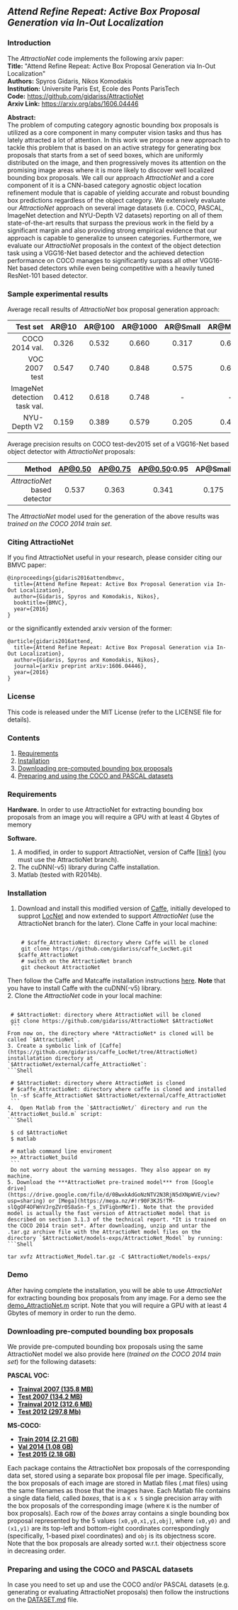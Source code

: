 ## *Attend Refine Repeat: Active Box Proposal Generation via In-Out Localization*

### Introduction

The *AttractioNet* code implements the following arxiv paper:    
**Title:**      "Attend Refine Repeat: Active Box Proposal Generation via In-Out Localization"    
**Authors:**     Spyros Gidaris, Nikos Komodakis    
**Institution:** Universite Paris Est, Ecole des Ponts ParisTech    
**Code:**        https://github.com/gidariss/AttractioNet     
**Arxiv Link:**  https://arxiv.org/abs/1606.04446   

**Abstract:**  
The problem of computing category agnostic bounding box proposals is utilized as a core component in many computer vision tasks and thus has lately attracted a lot of attention. In this work we propose a new approach to tackle this problem that is based on an active strategy for generating box proposals that starts from a set of seed boxes, which are uniformly distributed on the image, and then progressively moves its attention on the promising image areas where it is more likely to discover well localized bounding box proposals. We call our approach *AttractioNet* and a core component of it is a CNN-based category agnostic object location refinement module that is capable of yielding accurate and robust bounding box predictions regardless of the object category. We extensively evaluate our *AttractioNet* approach on several image datasets (i.e. COCO, PASCAL, ImageNet detection and NYU-Depth V2 datasets) reporting on all of them state-of-the-art results that surpass the previous work in the field by a significant margin and also providing strong empirical evidence that our approach is capable to generalize to unseen categories. Furthermore, we evaluate our *AttractioNet* proposals in the context of the object detection task using a VGG16-Net based detector and the achieved detection performance on COCO manages to significantly surpass all other VGG16-Net based detectors while even being competitive with a heavily tuned ResNet-101 based detector.

### Sample experimental results
 Average recall results of *AttractioNet* box proposal generation approach: 
 
 Test set                 | AR@10 | AR@100 | AR@1000  | AR@Small |  AR@Medium | AR@Large |time/img
-------------------------:|:-----:|:------:|:--------:|:--------:|:----------:|:--------:|:------:
 COCO 2014 val.           | 0.326 | 0.532  | 0.660    | 0.317    | 0.621      | 0.771    |1.63secs
 VOC 2007 test            | 0.547 | 0.740  | 0.848    | 0.575    | 0.666      | 0.788    |1.63secs
 ImageNet detection task val.| 0.412 | 0.618  | 0.748    |  -       | -          | -        |1.63secs
 NYU-Depth V2             | 0.159 | 0.389  | 0.579    | 0.205    | 0.419      | 0.498    |1.63secs


 Average precision results on COCO test-dev2015 set of a VGG16-Net based object detector with *AttractioNet* proposals: 
 
 Method | AP@0.50 | AP@0.75 | AP@0.50:0.95  | AP@Small |  AP@Medium | AP@Large 
-------:|:-------:|:-------:|:-------------:|:--------:|:----------:|:--------:
 *AttractioNet* based detector |  0.537  | 0.363   | 0.341         | 0.175    | 0.365      | 0.469    

The *AttractioNet* model used for the generation of the above results was *trained on the COCO 2014 train set*.   

### Citing AttractioNet

If you find AttractioNet useful in your research, please consider citing our BMVC paper:
```
@inproceedings{gidaris2016attendbmvc,  
  title={Attend Refine Repeat: Active Box Proposal Generation via In-Out Localization},  
  author={Gidaris, Spyros and Komodakis, Nikos},   
  booktitle={BMVC},  
  year={2016}  
}
```
or the significantly extended arxiv version of the former:   
```   
@article{gidaris2016attend,
  title={Attend Refine Repeat: Active Box Proposal Generation via In-Out Localization},
  author={Gidaris, Spyros and Komodakis, Nikos},
  journal={arXiv preprint arXiv:1606.04446},
  year={2016}
}
```


### License
This code is released under the MIT License (refer to the LICENSE file for details).  

### Contents
1. [Requirements](#requirements)   
2. [Installation](#installation)   
3. [Downloading pre-computed bounding box proposals](#downloading-pre-computed-bounding-box-proposals)   
4. [Preparing and using the COCO and PASCAL datasets](#preparing-and-using-the-coco-and-pascal-datasets)  

### Requirements

**Hardware.**  In order to use AttractioNet for extracting bounding box proposals from an image you will require a GPU with at least 4 Gbytes of memory

**Software.**       
1. A modified, in order to support AttractioNet, version of Caffe [[link]](https://github.com/gidariss/caffe_LocNet/tree/AttractioNet) (you must use the AttractioNet branch).  
2. The cuDNN(-v5) library during Caffe installation.    
3. Matlab (tested with R2014b).
  
### Installation 

1. Download and install this modified version of [Caffe](https://github.com/gidariss/caffe_LocNet/tree/AttractioNet),   initially developed to supprot [LocNet](https://github.com/gidariss/caffe_LocNet) and now extended to support *AttractioNet* (use the AttractioNet branch for the later). Clone Caffe in your local machine:         
   ```Shell
    
    # $caffe_AttractioNet: directory where Caffe will be cloned 
    git clone https://github.com/gidariss/caffe_LocNet.git $caffe_AttractioNet  
    # switch on the AttractioNet branch  
    git checkout AttractioNet                              
    ```         
  Then follow the Caffe and Matcaffe installation instructions [here](http://caffe.berkeleyvision.org/installation.html). **Note** that you have to install Caffe with the cuDNN(-v5) library.   
2. Clone the *AttractioNet* code in your local machine:  
   ```Shell
   
    # $AttractioNet: directory where AttractioNet will be cloned    
    git clone https://github.com/gidariss/AttractioNet $AttractioNet  
    ```
  From now on, the directory where *AttractioNet* is cloned will be called `$AttractioNet`.  
3. Create a symbolic link of [Caffe](https://github.com/gidariss/caffe_LocNet/tree/AttractioNet) installatation directory at `$AttractioNet/external/caffe_AttractioNet`:  
   ```Shell
   
    # $AttractioNet: directory where AttractioNet is cloned   
    # $caffe_AttractioNet: directory where caffe is cloned and installed    
    ln -sf $caffe_AttractioNet $AttractioNet/external/caffe_AttractioNet   
    ```      
4.  Open Matlab from the `$AttractioNet/` directory and run the `AttractioNet_build.m` script:  
   ```Shell
   
    $ cd $AttractioNet  
    $ matlab   
    
    # matlab command line enviroment
    >> AttractioNet_build   
    ``` 
    Do not worry about the warning messages. They also appear on my machine. 
5. Download the ***AttractioNet pre-trained model*** from [Google drive](https://drive.google.com/file/d/0BwxkAdGoNzNTV2N3RjN5dXNpWVE/view?usp=sharing) or [Mega](https://mega.nz/#!r90F3KJS!TM-slQgOF4OFWnVJrgZVr0S8aSn-f_s_IVFigbnMWrI). Note that the provided model is actually the fast version of AttractioNet model that is described on section 3.1.3 of the technical report. *It is trained on the COCO 2014 train set*. After downloading, unzip and untar the .tar.gz archive file with the AttractioNet model files on the directory `$AttractioNet/models-exps/AttractioNet_Model` by running:   
   ```Shell
   
   tar xvfz AttractioNet_Model.tar.gz -C $AttractioNet/models-exps/    
   ```   

### Demo
After having complete the installation, you will be able to use *AttractioNet* for extracting bounding box proposals from any image. For a demo see the [demo_AttractioNet.m](https://github.com/gidariss/AttractioNet/blob/master/code/demo_AttractioNet.m) script.  Note that you will require a GPU with at least 4 Gbytes of memory in order to run the demo. 

### Downloading pre-computed bounding box proposals
We provide pre-computed bounding box proposals using the same AttractioNet model we also provide here (*trained on the COCO 2014 train set*) for the following datasets:   

**PASCAL VOC:**    
- [**Trainval 2007 (135.8 MB)**](https://mega.nz/#!6ksHGTiI!R2h-j-tQNh9FSGP_kji02zdDbPK2lhEyWcMAKkH_ej4) 
- [**Test 2007 (134.2 MB)**](https://mega.nz/#!ag9UUCZJ!Fw9i9ZBuFjP_olj7wjL3tvZrcvkXdvQmvvTfwza1Iro)
- [**Trainval 2012 (312.6 MB)**](https://mega.nz/#!Ll1EWCxS!MbfmjMalOn6k2f0jF26ioJ7x91vEfuQu0ud5-rQFmDk) 
- [**Test 2012 (297.8 Mb)**](https://mega.nz/#!K1NzTQxD!-s38tOeu6C7hO4wEyMB_8CqmNZMM8mj5hiQcXA7ZlX8)   

**MS-COCO:**  
- [**Train 2014 (2.21 GB)**](https://mega.nz/#!b08mCYLR!8njSxoq946-SZSYTHkgMtwsTsH6FYBwPJAGBQsLE3eQ)  
- [**Val 2014 (1.08 GB)**](https://mega.nz/#!ypsDCZiC!MwlQ-pLV9Y_VYO9w469uylqiAfrr8UgsTwrbBZf1YA4)  
- [**Test 2015 (2.18 GB)**](https://mega.nz/#!6oNDAJhK!E-1mO7Md8Ln5Bnm4OgLg28ZgSpOhvOKINQ42U2Ydktg)  

Each package contains the AttractioNet box proposals of the corresponding data set, stored using a separate box proposal file per image. Specifically, the box proposals of each image are stored in Matlab files (.mat files) using the same filenames as those that the images have. Each Matlab file contains a single data field, called *boxes*, that is a `K x 5` single precision array with the box proposals of the corresponding image (where `K` is the number of box proposals). Each row of the *boxes* array contains a single bounding box proposal represented by the 5 values `[x0,y0,x1,y1,obj]`, where `(x0,y0)` and `(x1,y1)` are its top-left and bottom-right coordinates correspondingly (specifically, 1-based pixel coordinates) and `obj` is its objectness score. Note that the box proposals are already sorted w.r.t. their objectness score in decreasing order.

### Preparing and using the COCO and PASCAL datasets
In case you need to set up and use the COCO and/or PASCAL datasets (e.g. generating or evaluating AttractioNet proposals) then follow the instructions on the [DATASET.md](https://github.com/gidariss/AttractioNet/blob/master/DATASETS.md) file.

